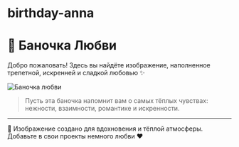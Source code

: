 # birthday-anna
# 💖 Баночка Любви

Добро пожаловать! Здесь вы найдёте изображение, наполненное трепетной, искренней и сладкой любовью ✨

![Баночка любви](love_jar.png)

> Пусть эта баночка напомнит вам о самых тёплых чувствах: нежности, взаимности, романтике и искренности.

---

🫙 Изображение создано для вдохновения и тёплой атмосферы.  
Добавьте в свои проекты немного любви ♥
